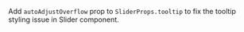 Add `autoAdjustOverflow` prop to `SliderProps.tooltip` to fix the tooltip styling issue in Slider component.
